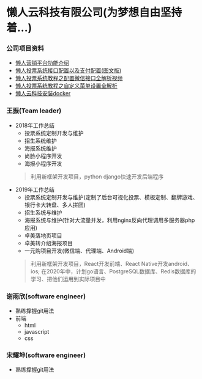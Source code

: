 # **懒人云科技有限公司(为梦想自由坚持着...)** #


### 公司项目资料
- [懒人营销平台功能介绍](https://github.com/bruce994/ryynet_docker/blob/master/%E6%87%92%E4%BA%BA%E8%90%A5%E9%94%80%E5%B9%B3%E5%8F%B0.md)
- [懒人投票系统接口配置以及支付配置(图文版)](https://pan.baidu.com/s/1o8kQoCM)
- [懒人投票系统教程之配置微信接口全解析视频](https://pan.baidu.com/s/1i52ZVmP)
- [懒人投票系统教程之自定义菜单设置全解析](http://toupiao.lanrenmb.com/jiaocheng-caidan.html)
- [懒人云科技安装docker](http://vote.lanrenmb.com/Tool/learn.html)


### 王振(Team leader)
+ 2018年工作总结
    + 投票系统定制开发与维护
    + 招生系统维护
    + 海报系统维护
    + 尚脸小程序开发
    + 海报小程序开发
    > 利用新框架开发项目，python django快速开发后端程序
+ 2019年工作总结
    + 投票系统定制开发与维护(定制了后台可视化投票、模板定制、翻牌游戏、银行卡大转盘、多人拼团)
    + 招生系统与维护
    + 海报系统与维护(针对大流量并发，利用nginx反向代理调用多服务器php应用)
    + 卓美落地页项目
    + 卓美转介绍海报项目
    + 一元购项目开发(微信端、代理端、Android端)
    > 利用新框架开发项目，React开发前端、React Native开发android、ios;
    > 在2020年中，计划go语言、PostgreSQL数据库、Redis数据库的学习、把他们运用到实际项目中


### 谢雨欣(software engineer)
+ 熟练撑握git用法
+ 前端 
    + html
    + javascript
    + css


### 宋耀坤(software engineer)
+ 熟练撑握git用法


